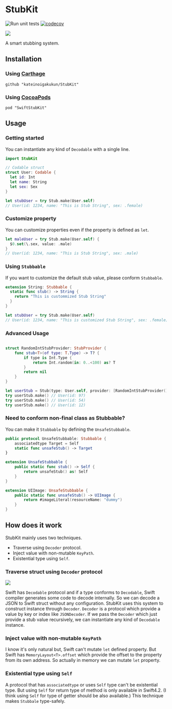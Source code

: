 # StubKit

![Run unit tests](https://github.com/kateinoigakukun/StubKit/workflows/Run%20unit%20tests/badge.svg) [![codecov](https://codecov.io/gh/kateinoigakukun/StubKit/branch/main/graph/badge.svg?token=WqSnBYoNJq)](https://codecov.io/gh/kateinoigakukun/StubKit)

![](https://img.shields.io/badge/platform-iOS%20%7C%20macOS%20%7C%20Linux%20%7C%20WebAssembly-blue)

A smart stubbing system.

## Installation

### Using [Carthage](https://github.com/Carthage/Carthage)

```
github "kateinoigakukun/StubKit"
```

### Using [CocoaPods](https://cocoapods.org/)

```
pod "SwiftStubKit"
```

## Usage

### Getting started

You can instantiate any kind of `Decodable` with a single line.

```swift
import StubKit

// Codable struct
struct User: Codable {
  let id: Int
  let name: String
  let sex: Sex
}

let stubUser = try Stub.make(User.self)
// User(id: 1234, name: "This is Stub String", sex: .female)
```

### Customize property

You can customize properties even if the property is defined as `let`.
```swift
let maleUser = try Stub.make(User.self) {
  $0.set(\.sex, value: .male)
}
// User(id: 1234, name: "This is Stub String", sex: .male)
```

### Using `Stubbable`

If you want to customize the default stub value, please conform `Stubbable`.
```swift
extension String: Stubbable {
  static func stub() -> String {
    return "This is custommized Stub String"
  }
}

let stubUser = try Stub.make(User.self)
// User(id: 1234, name: "This is customized Stub String", sex: .female)
```

### Advanced Usage

```swift

struct RandomIntStubProvider: StubProvider {
    func stub<T>(of type: T.Type) -> T? {
        if type is Int.Type {
            return Int.random(in: 0..<100) as? T
        }
        return nil
    }
}

let userStub = Stub(type: User.self, provider: [RandomIntStubProvider()])
try userStub.make() // User(id: 97)
try userStub.make() // User(id: 54)
try userStub.make() // User(id: 12)
```

### Need to conform non-final class as Stubbable?

You can make it `Stubbable` by defining the `UnsafeStubbable`.

```swift
public protocol UnsafeStubbable: Stubbable {
    associatedtype Target = Self
    static func unsafeStub() -> Target
}

extension UnsafeStubbable {
    public static func stub() -> Self {
        return unsafeStub() as! Self
    }
}

extension UIImage: UnsafeStubbable {
    public static func unsafeStub() -> UIImage {
        return #imageLiteral(resourceName: "dummy")
    }
}
```


## How does it work

StubKit mainly uses two techniques.
- Traverse using `Decoder` protocol.
- Inject value with non-mutable `KeyPath`.
- Existential type using `Self`.

### Traverse struct using `Decoder` protocol
![](./resources/tree.png)

Swift has `Decodable` protocol and if a type conforms to `Decodable`, Swift compiler generates some code to decode internally. So we can decode a JSON to Swift struct without any configuration. StubKit uses this system to construct instance through `Decoder`. `Decoder` is a protocol which provide a value by key or index like `JSONDecoder`. If we pass the `Decoder` which just provide a stub value recursively, we can instantiate any kind of `Decodable` instance.


### Inject value with non-mutable `KeyPath`

I know it's only natural but, Swift can't mutate `let` defined property. But Swift has `MemoryLayout<T>.offset` which provide the offset to the property from its own address. So actually in memory we can mutate `let` property.


### Existential type using `Self`

A protocol that has `associatedtype` or uses `Self` type can't be existential type. But using `Self` for return type of method is only available in Swift4.2. (I think using `Self` for type of getter should be also available.) This technique makes `Stubbale` type-safely.
